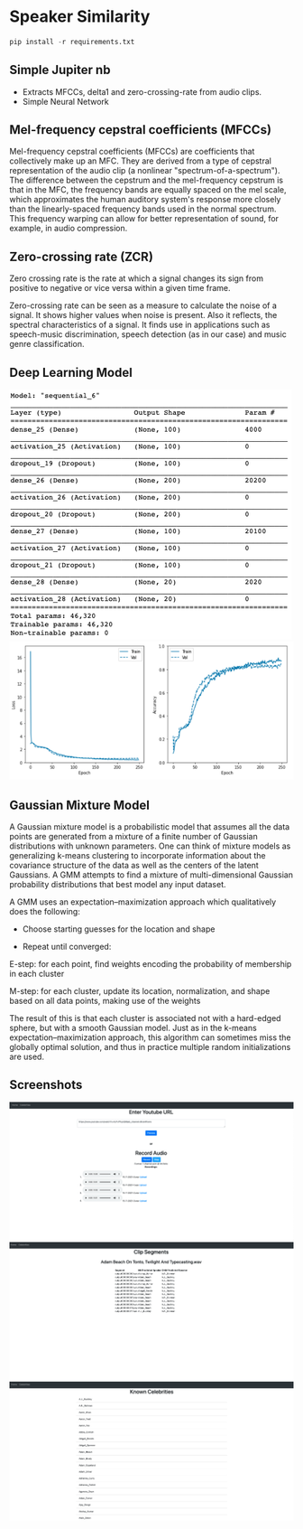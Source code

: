 # Speaker Similarity

```python
pip install -r requirements.txt
```

## Simple Jupiter nb
* Extracts MFCCs, delta1 and zero-crossing-rate from audio clips.
* Simple Neural Network

## Mel-frequency cepstral coefficients (MFCCs)
Mel-frequency cepstral coefficients (MFCCs) are coefficients that collectively make up an MFC. They are derived from a type of cepstral representation of the audio clip (a nonlinear "spectrum-of-a-spectrum"). The difference between the cepstrum and the mel-frequency cepstrum is that in the MFC, the frequency bands are equally spaced on the mel scale, which approximates the human auditory system's response more closely than the linearly-spaced frequency bands used in the normal spectrum. This frequency warping can allow for better representation of sound, for example, in audio compression.


## Zero-crossing rate (ZCR)
Zero crossing rate is the rate at which a signal changes its sign from positive to negative or vice versa within a given time frame.

Zero-crossing rate can be seen as a measure to calculate the noise of a signal. It shows higher values when noise is present. Also it reflects, the spectral characteristics of a signal. It finds use in applications such as speech-music discrimination, speech detection (as in our case) and music genre classification.

## Deep Learning Model
![Alt text](images/nn_model_summary.png?raw=true "Model summary")
![Alt text](images/training_history.png?raw=true "Training history")

## Gaussian Mixture Model
A Gaussian mixture model is a probabilistic model that assumes all the data points are generated from a mixture of a finite number of Gaussian distributions with unknown parameters. One can think of mixture models as generalizing k-means clustering to incorporate information about the covariance structure of the data as well as the centers of the latent Gaussians. A GMM attempts to find a mixture of multi-dimensional Gaussian probability distributions that best model any input dataset.

A GMM uses an expectation–maximization approach which qualitatively does the following:

* Choose starting guesses for the location and shape

* Repeat until converged:

E-step: for each point, find weights encoding the probability of membership in each cluster

M-step: for each cluster, update its location, normalization, and shape based on all data points, making use of the weights

The result of this is that each cluster is associated not with a hard-edged sphere, but with a smooth Gaussian model. Just as in the k-means expectation–maximization approach, this algorithm can sometimes miss the globally optimal solution, and thus in practice multiple random initializations are used.

## Screenshots
![Alt text](images/home.png?raw=true "Home Page")
![Alt text](images/predictions.png?raw=true "Predictions")
![Alt text](images/celebrities.png?raw=true "Celebrities")
